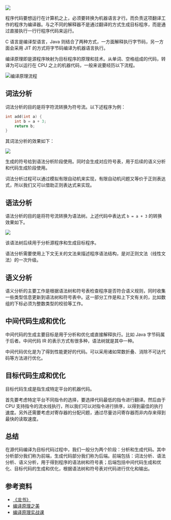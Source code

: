 ![](https://blog-pic-1251295613.cos.ap-guangzhou.myqcloud.com/1663825360.939148SmartPic.png)

程序代码要想运行在计算机之上，必须要转换为机器语言才行。而负责这项翻译工作的程序为编译器。与之不同的解释器不是通过翻译的方式生成目标程序，而是通过直接执行一行行程序代码来运行。

C 语言是编译型语言，Java 则结合了两种方式，一方面解释执行字节码，另一方面会采用 JIT 的方式将字节码编译为机器语言执行。

编译原理即是源程序映射为目标程序的原理和技术。从单词、空格组成的代码，转译为可以运行在 CPU 之上的机器代码，一般来说要经历以下流程。

![编译原理流程](https://blog-pic-1251295613.cos.ap-guangzhou.myqcloud.com/1663820636.4200451SmartPic.png)

## 词法分析

词法分析的目的是将字符流转换为符号流。以下述程序为例：

```c
int add(int a) {
    int b = a + 3;
    return b;
}
```

其词法分析的效果如下：

![](https://blog-pic-1251295613.cos.ap-guangzhou.myqcloud.com/1663822345.884684SmartPic.png)

生成的符号给到语法分析阶段使用。同时会生成对应符号表，用于后续的语义分析和代码生成阶段使用。

词法分析过程可以通过模拟有限自动机来实现，有限自动机问题又等价于正则表达式，所以我们又可以借助正则表达式来实现。

## 语法分析

语法分析的目的是将符号流转换为语法树。上述代码中表达式 `b = a + 3` 的转换效果如下。

![](https://blog-pic-1251295613.cos.ap-guangzhou.myqcloud.com/1663823011.01865SmartPic.png)

该语法树后续用于分析源程序和生成目标程序。

语法分析需要使用上下文无关的文法来描述程序语法结构，是对正则文法（线性文法）的一次升级。

## 语义分析

语义分析的主要工作是根据语法树和符号表检查程序是否符合语义规则，同时收集一些类型信息更新到语法树和符号表中。这一部分工作是和上下文有关的，比如数组的下标必须为整数类型的校验等工作。

## 中间代码生成和优化

中间代码的生成主要目标是用于分析和优化或直接解释执行。比如 Java 字节码属于后者。中间代码 IR 的表示方式有很多种，语法树就是其中一种。

中间代码优化是为了得到性能更好的代码。可以采用诸如常数折叠、消除不可达代码等方法进行优化。

## 目标代码生成和优化

目标代码生成是指生成特定平台的机器代码。

首先要考虑特定平台不同指令的选择，要选择代码最低的指令进行翻译。然后由于 CPU 支持指令的流水线执行，所以我们可以对指令进行排序，以得到最佳的执行速度。另外还需要考虑对寄存器的分配问题，通过尽量访问寄存器而非内存来得到最快的读取速度。

## 总结

在源代码编译为目标代码过程中，我们一般分为两个阶段：分析和生成代码。其中分析部分我们称为前端，生成代码部分我们称为后端。前端包括：词法分析、语法分析、语义分析，用于得到程序的语法树和符号表；后端包括中间代码生成和优化、目标代码的生成和优化，根据语法树和符号表对代码进行优化和输出。

## 参考资料

- [《龙书》](https://book.douban.com/subject/3296317/)
- [编译原理之美](https://time.geekbang.org/column/intro/100034101?tab=intro)
- [编译原理实战课](https://time.geekbang.org/column/intro/100052801?tab=intro)